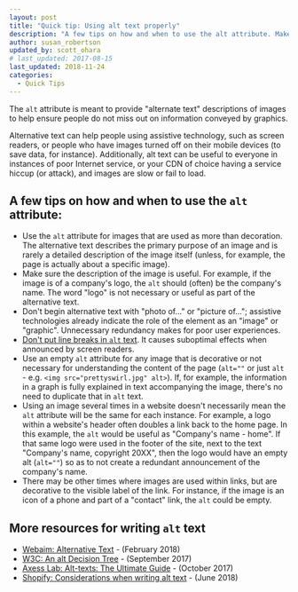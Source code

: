 ```yaml
---
layout: post
title: "Quick tip: Using alt text properly"
description: "A few tips on how and when to use the alt attribute. Make sure the text is helpful and most importantly meaningful."
author: susan_robertson
updated_by: scott_ohara
# last_updated: 2017-08-15
last_updated: 2018-11-24
categories:
  - Quick Tips
---
```

The `alt` attribute is meant to provide "alternate text" descriptions of images to help ensure people do not miss out on information conveyed by graphics.

Alternative text can help people using assistive technology, such as screen readers, or people who have images turned off on their mobile devices (to save data, for instance). Additionally, alt text can be useful to everyone in instances of poor Internet service, or your CDN of choice having a service hiccup (or attack), and images are slow or fail to load.

## A few tips on how and when to use the `alt` attribute:
- Use the `alt` attribute for images that are used as more than decoration. The alternative text describes the primary purpose of an image and is rarely a detailed description of the image itself (unless, for example, the page is actually about a specific image).
- Make sure the description of the image is useful. For example, if the image is of a company's logo, the `alt` should (often) be the company's name. The word "logo" is not necessary or useful as part of the alternative text.
- Don't begin alternative text with "photo of..." or "picture of..."; assistive technologies already indicate the role of the element as an "image" or "graphic". Unnecessary redundancy makes for poor user experiences.
- [Don't put line breaks in `alt` text](https://developer.paciellogroup.com/blog/2015/09/short-note-on-coding-alt-text/). It causes suboptimal effects when announced by screen readers.
- Use an empty `alt` attribute for any image that is decorative or not necessary for understanding the content of the page (`alt=""` or just `alt` - e.g. `<img src="prettyswirl.jpg" alt>`). If, for example, the information in a graph is fully explained in text accompanying the image, there's no need to duplicate that in `alt` text.
- Using an image several times in a website doesn't necessarily mean the `alt` attribute will be the same for each instance. For example, a logo within a website's header often doubles a link back to the home page. In this example, the `alt` would be useful as "Company's name - home". If that same logo were used in the footer of the site, next to the text "Company's name, copyright 20XX", then the logo would have an empty alt (`alt=""`) so as to not create a redundant announcement of the company's name.
- There may be other times where images are used within links, but are decorative to the visible label of the link. For instance, if the image is an icon of a phone and part of a "contact" link, the `alt` could be empty.

## More resources for writing `alt` text
* [Webaim: Alternative Text](https://webaim.org/techniques/alttext/) - (February 2018)
* [W3C: An alt Decision Tree](https://www.w3.org/WAI/tutorials/images/decision-tree/) - (September 2017)
* [Axess Lab: Alt-texts: The Ultimate Guide](https://axesslab.com/alt-texts/) - (October 2017)
* [Shopify: Considerations when writing alt text](https://ux.shopify.com/considerations-when-writing-alt-text-a9c1985a8204) - (June 2018)
